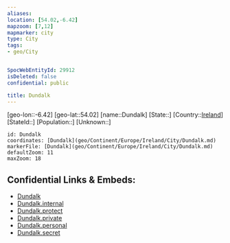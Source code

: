 ```yaml
---
aliases: 
location: [54.02,-6.42]
mapzoom: [7,12] 
mapmarker: city 
type: City
tags:
- geo/City


SpocWebEntityId: 29912
isDeleted: false
confidential: public

title: Dundalk
---
```

[geo-lon::-6.42]
[geo-lat::54.02]
[name::Dundalk]
[State::]
[Country::[Ireland](geo/Continent/Europe/Ireland.md)]
[StateId::]
[Population::]
[Unknown::]


```leaflet
id: Dundalk
coordinates: [Dundalk](geo/Continent/Europe/Ireland/City/Dundalk.md)
markerFile: [Dundalk](geo/Continent/Europe/Ireland/City/Dundalk.md)
defaultZoom: 11 
maxZoom: 18
```


## Confidential Links & Embeds: 
- [Dundalk](../../../../../../_public/geo/Continent/Europe/Ireland/City/Dundalk.md) 
- [Dundalk.internal](../../../../../../_internal/geo/Continent/Europe/Ireland/City/Dundalk.internal.md) 
- [Dundalk.protect](../../../../../../_protect/geo/Continent/Europe/Ireland/City/Dundalk.protect.md) 
- [Dundalk.private](../../../../../../_private/geo/Continent/Europe/Ireland/City/Dundalk.private.md) 
- [Dundalk.personal](../../../../../../_personal/geo/Continent/Europe/Ireland/City/Dundalk.personal.md) 
- [Dundalk.secret](../../../../../../_secret/geo/Continent/Europe/Ireland/City/Dundalk.secret.md) 
